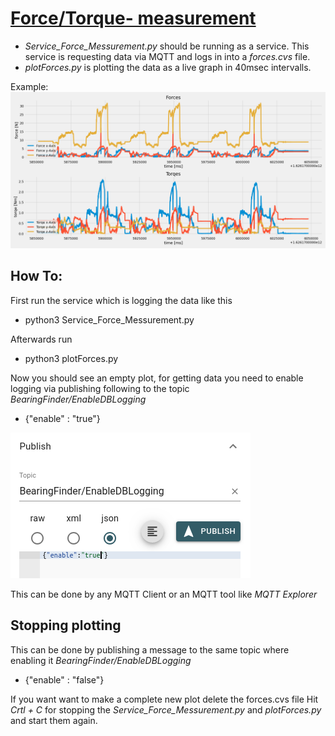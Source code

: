 # <u>Force/Torque- measurement</u>

- <i> Service_Force_Messurement.py </i> should be running as a service. This service is requesting data via MQTT and logs in into a <i>forces.cvs</i> file.
- <i> plotForces.py </i> is plotting the data as a live graph in 40msec intervalls.

Example:
![Test](img/Testlauf_13_7_21.png)

## How To: <br>
First run the service which is logging the data like this
- python3 Service_Force_Messurement.py

Afterwards run

- python3 plotForces.py

Now you should see an empty plot, for getting data you need to enable logging via publishing following to the topic <i>BearingFinder/EnableDBLogging</i>

- {"enable" : "true"}

![enable](img/enable_logging.png)

This can be done by any MQTT Client or an MQTT tool like <i>MQTT Explorer</i> 

## Stopping plotting

This can be done by publishing a message to the same topic where enabling it <i>BearingFinder/EnableDBLogging</i>


- {"enable" : "false"}

If you want want to make a complete new plot delete the forces.cvs file
Hit <i>Crtl + C</i> for stopping the <i>Service_Force_Messurement.py</i> and <i>plotForces.py</i> and start them again.